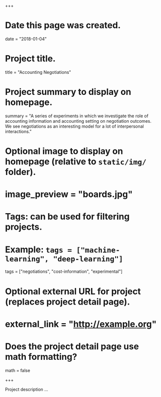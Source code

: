+++
# Date this page was created.
date = "2018-01-04"

# Project title.
title = "Accounting Negotiations"

# Project summary to display on homepage.
summary = "A series of experiments in which we investigate the role of accounting information and accounting setting on negotiation outcomes. We see negotiations as an interesting model for a lot of interpersonal interactions."

# Optional image to display on homepage (relative to `static/img/` folder).
# image_preview = "boards.jpg"

# Tags: can be used for filtering projects.
# Example: `tags = ["machine-learning", "deep-learning"]`
tags = ["negotiations", "cost-information", "experimental"]

# Optional external URL for project (replaces project detail page).
# external_link = "http://example.org"

# Does the project detail page use math formatting?
math = false

+++

Project description ...